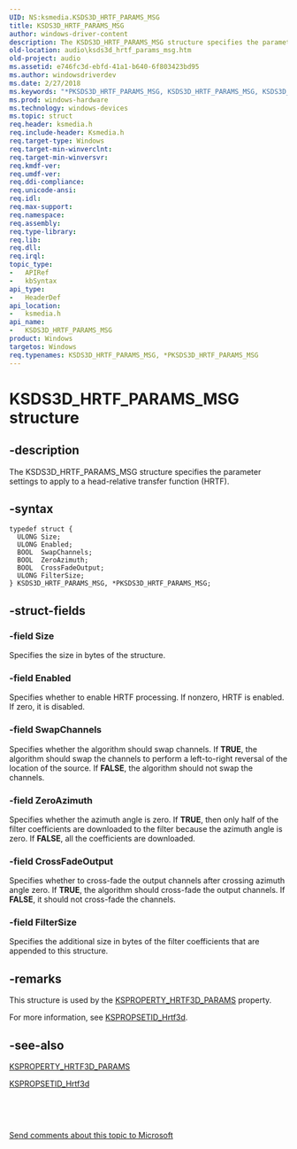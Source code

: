 ```yaml
---
UID: NS:ksmedia.KSDS3D_HRTF_PARAMS_MSG
title: KSDS3D_HRTF_PARAMS_MSG
author: windows-driver-content
description: The KSDS3D_HRTF_PARAMS_MSG structure specifies the parameter settings to apply to a head-relative transfer function (HRTF).
old-location: audio\ksds3d_hrtf_params_msg.htm
old-project: audio
ms.assetid: e746fc3d-ebfd-41a1-b640-6f803423bd95
ms.author: windowsdriverdev
ms.date: 2/27/2018
ms.keywords: "*PKSDS3D_HRTF_PARAMS_MSG, KSDS3D_HRTF_PARAMS_MSG, KSDS3D_HRTF_PARAMS_MSG structure [Audio Devices], PKSDS3D_HRTF_PARAMS_MSG, PKSDS3D_HRTF_PARAMS_MSG structure pointer [Audio Devices], aud-prop_1f9e726f-d9b6-43e5-8c6e-82e645587ca4.xml, audio.ksds3d_hrtf_params_msg, ksmedia/KSDS3D_HRTF_PARAMS_MSG, ksmedia/PKSDS3D_HRTF_PARAMS_MSG"
ms.prod: windows-hardware
ms.technology: windows-devices
ms.topic: struct
req.header: ksmedia.h
req.include-header: Ksmedia.h
req.target-type: Windows
req.target-min-winverclnt: 
req.target-min-winversvr: 
req.kmdf-ver: 
req.umdf-ver: 
req.ddi-compliance: 
req.unicode-ansi: 
req.idl: 
req.max-support: 
req.namespace: 
req.assembly: 
req.type-library: 
req.lib: 
req.dll: 
req.irql: 
topic_type:
-	APIRef
-	kbSyntax
api_type:
-	HeaderDef
api_location:
-	ksmedia.h
api_name:
-	KSDS3D_HRTF_PARAMS_MSG
product: Windows
targetos: Windows
req.typenames: KSDS3D_HRTF_PARAMS_MSG, *PKSDS3D_HRTF_PARAMS_MSG
---
```


# KSDS3D_HRTF_PARAMS_MSG structure


## -description


The KSDS3D_HRTF_PARAMS_MSG structure specifies the parameter settings to apply to a head-relative transfer function (HRTF).


## -syntax


````
typedef struct {
  ULONG Size;
  ULONG Enabled;
  BOOL  SwapChannels;
  BOOL  ZeroAzimuth;
  BOOL  CrossFadeOutput;
  ULONG FilterSize;
} KSDS3D_HRTF_PARAMS_MSG, *PKSDS3D_HRTF_PARAMS_MSG;
````


## -struct-fields




### -field Size

Specifies the size in bytes of the structure.


### -field Enabled

Specifies whether to enable HRTF processing. If nonzero, HRTF is enabled. If zero, it is disabled.


### -field SwapChannels

Specifies whether the algorithm should swap channels. If <b>TRUE</b>, the algorithm should swap the channels to perform a left-to-right reversal of the location of the source. If <b>FALSE</b>, the algorithm should not swap the channels.


### -field ZeroAzimuth

Specifies whether the azimuth angle is zero. If <b>TRUE</b>, then only half of the filter coefficients are downloaded to the filter because the azimuth angle is zero. If <b>FALSE</b>, all the coefficients are downloaded.


### -field CrossFadeOutput

Specifies whether to cross-fade the output channels after crossing azimuth angle zero. If <b>TRUE</b>, the algorithm should cross-fade the output channels. If <b>FALSE</b>, it should not cross-fade the channels.


### -field FilterSize

Specifies the additional size in bytes of the filter coefficients that are appended to this structure.


## -remarks



This structure is used by the <a href="https://msdn.microsoft.com/library/windows/hardware/ff537357">KSPROPERTY_HRTF3D_PARAMS</a> property.

For more information, see <a href="https://msdn.microsoft.com/library/windows/hardware/ff537482">KSPROPSETID_Hrtf3d</a>.




## -see-also

<a href="https://msdn.microsoft.com/library/windows/hardware/ff537357">KSPROPERTY_HRTF3D_PARAMS</a>



<a href="https://msdn.microsoft.com/library/windows/hardware/ff537482">KSPROPSETID_Hrtf3d</a>



 

 

<a href="mailto:wsddocfb@microsoft.com?subject=Documentation%20feedback [audio\audio]:%20KSDS3D_HRTF_PARAMS_MSG structure%20 RELEASE:%20(2/27/2018)&amp;body=%0A%0APRIVACY STATEMENT%0A%0AWe use your feedback to improve the documentation. We don't use your email address for any other purpose, and we'll remove your email address from our system after the issue that you're reporting is fixed. While we're working to fix this issue, we might send you an email message to ask for more info. Later, we might also send you an email message to let you know that we've addressed your feedback.%0A%0AFor more info about Microsoft's privacy policy, see http://privacy.microsoft.com/en-us/default.aspx." title="Send comments about this topic to Microsoft">Send comments about this topic to Microsoft</a>

